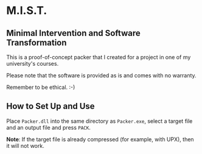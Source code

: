 # M.I.S.T.

## Minimal Intervention and Software Transformation

This is a proof-of-concept packer that I created for a project in one of my university's courses.

Please note that the software is provided as is and comes with no warranty.

Remember to be ethical. :-)

## How to Set Up and Use

Place `Packer.dll` into the same directory as `Packer.exe`, select a target file and an output file and press `PACK`.

**Note**: If the target file is already compressed (for example, with UPX), then it will not work.